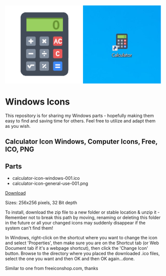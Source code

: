 ![Screenshot](images/calculator-icon-windows-001-example.png)

# Windows Icons
This repository is for sharing my Windows parts - hopefully making them easy to find and saving time for others. Feel free to utilize and adapt them as you wish.

## Calculator Icon Windows, Computer Icons, Free, ICO, PNG
## Parts
* calculator-icon-windows-001.ico
* calculator-icon-general-use-001.png
 
[Download](calculator-icons-001.zip)

Sizes: 256x256 pixels, 32 Bit depth

To install, download the zip file to a new folder or stable location & unzip it - Remember not to break this path by moving, renaming or deleting this folder in the future or all your changed icons may suddenly disappear if the system can't find them!
 
In Windows, right-click on the shortcut where you want to change the icon and select 'Properties', then make sure you are on the Shortcut tab (or Web Document tab if it's a webpage shortcut), then click the 'Change Icon' button. Browse to the directory where you placed the downloaded .ico files, select the one you want and then OK and then OK again...done.

Similar to one from freeiconshop.com, thanks
